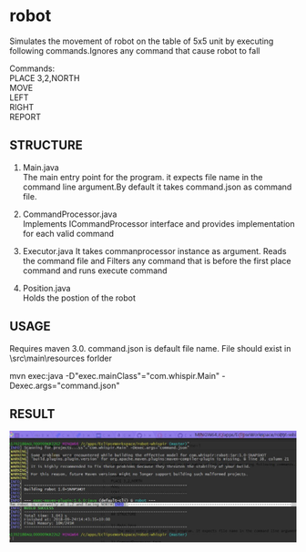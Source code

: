 # robot
Simulates the movement of robot on the table of 5x5 unit by executing following commands.Ignores any command that cause robot to fall

Commands:  
PLACE 3,2,NORTH  
MOVE  
LEFT  
RIGHT  
REPORT  

## STRUCTURE

1) Main.java    
   The main entry point for the program. it expects file name in the command line argument.By default it takes command.json as command file.  
  
2) CommandProcessor.java   
   Implements ICommandProcessor interface and provides implementation for each valid command  

3) Executor.java 
   It takes commanprocessor instance as argument. Reads the command file and Filters any command that is before the first place command and runs execute command

4) Position.java  
   Holds the postion of the robot
   

## USAGE

Requires maven 3.0. command.json is default file name. File should exist in <root>\src\main\resources forlder  

mvn exec:java -D"exec.mainClass"="com.whispir.Main" -Dexec.args="command.json"

## RESULT  

![Alt text](mvnexecution.JPG?raw=true "Title")
